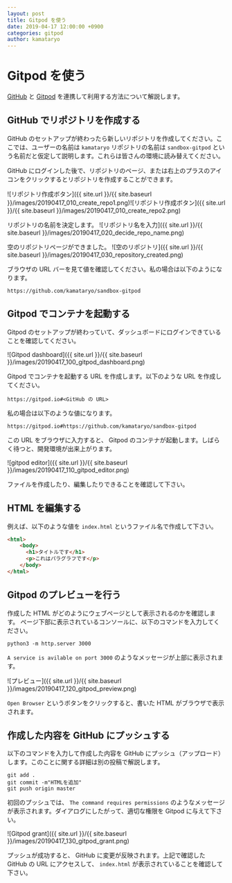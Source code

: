 ```yaml
---
layout: post
title: Gitpod を使う
date: 2019-04-17 12:00:00 +0900
categories: gitpod
author: kamataryo
---
```


# Gitpod を使う

[GitHub](https://github.com) と [Gitpod](https://gitpod.io) を連携して利用する方法について解説します。

## GitHub でリポジトリを作成する

GitHub のセットアップが終わったら新しいリポジトリを作成してください。ここでは、ユーザーの名前は `kamataryo` リポジトリの名前は `sandbox-gitpod` という名前だと仮定して説明します。これらは皆さんの環境に読み替えてください。

GitHub にログインした後で、リポジトリのページ、または右上のプラスのアイコンをクリックするとリポジトリを作成することができます。

![リポジトリ作成ボタン]({{ site.url }}/{{ site.baseurl }}/images/20190417_010_create_repo1.png)![リポジトリ作成ボタン]({{ site.url }}/{{ site.baseurl }}/images/20190417_010_create_repo2.png)

リポジトリの名前を決定します。
![リポジトリ名を入力]({{ site.url }}/{{ site.baseurl }}/images/20190417_020_decide_repo_name.png)

空のリポジトリページができました。
![空のリポジトリ]({{ site.url }}/{{ site.baseurl }}/images/20190417_030_repository_created.png)

ブラウザの URL バーを見て値を確認してください。私の場合は以下のようになります。

```shell
https://github.com/kamataryo/sandbox-gitpod
```

## Gitpod でコンテナを起動する

Gitpod のセットアップが終わっていて、ダッシュボードにログインできていることを確認してください。

![Gitpod dashboard]({{ site.url }}/{{ site.baseurl }}/images/20190417_100_gitpod_dashboard.png)

Gitpod でコンテナを起動する URL を作成します。以下のような URL を作成してください。

```shell
https://gitpod.io#<GitHub の URL>
```

私の場合は以下のような値になります。

```shell
https://gitpod.io#https://github.com/kamataryo/sandbox-gitpod
```

この URL をブラウザに入力すると、 Gitpod のコンテナが起動します。しばらく待つと、開発環境が出来上がります。

![gitpod editor]({{ site.url }}/{{ site.baseurl }}/images/20190417_110_gitpod_editor.png)

ファイルを作成したり、編集したりできることを確認して下さい。

## HTML を編集する

例えば、以下のような値を `index.html` というファイル名で作成して下さい。

```HTML
<html>
    <body>
      <h1>タイトルです</h1>
      <p>これはパラグラフです</p>
    </body>
</html>
```

## Gitpod のプレビューを行う

作成した HTML がどのようにウェブページとして表示されるのかを確認します。
ページ下部に表示されているコンソールに、以下のコマンドを入力してください。

```shell
python3 -m http.server 3000
```

`A service is avilable on port 3000` のようなメッセージが上部に表示されます。

![プレビュー]({{ site.url }}/{{ site.baseurl }}/images/20190417_120_gitpod_preview.png)

`Open Browser` というボタンをクリックすると、書いた HTML がブラウザで表示されます。

## 作成した内容を GitHub にプッシュする

以下のコマンドを入力して作成した内容を GitHub にプッシュ（アップロード）します。このことに関する詳細は別の投稿で解説します。

```shell
git add .
git commit -m"HTMLを追加"
git push origin master
```

初回のプッシュでは、 `The command requires permissions` のようなメッセージが表示されます。ダイアログにしたがって、適切な権限を Gitpod に与えて下さい。

![Gitpod grant]({{ site.url }}/{{ site.baseurl }}/images/20190417_130_gitpod_grant.png)

プッシュが成功すると、 GitHub に変更が反映されます。上記で確認した GitHub の URL にアクセスして、 `index.html` が表示されていることを確認して下さい。
